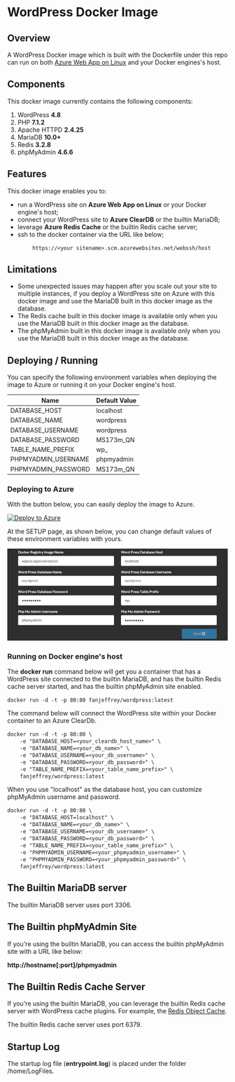 # WordPress Docker Image
## Overview
A WordPress Docker image which is built with the Dockerfile under this repo can run on both [Azure Web App on Linux](https://docs.microsoft.com/en-us/azure/app-service-web/app-service-linux-intro) and your Docker engines's host.

## Components
This docker image currently contains the following components:

1. WordPress    **4.8**
2. PHP          **7.1.2**
3. Apache HTTPD **2.4.25**
4. MariaDB      **10.0+**
5. Redis        **3.2.8**
6. phpMyAdmin   **4.6.6**

## Features
This docker image enables you to:

- run a WordPress site on **Azure Web App on Linux** or your Docker engine's host;
- connect your WordPress site to **Azure ClearDB** or the builtin MariaDB;
- leverage **Azure Redis Cache** or the builtin Redis cache server;
- ssh to the docker container via the URL like below;
```
        https://<your sitename>.scm.azurewebsites.net/webssh/host
```

## Limitations
- Some unexpected issues may happen after you scale out your site to multiple instances, if you deploy a WordPress site on Azure with this docker image and use the MariaDB built in this docker image as the database.
- The Redis cache built in this docker image is available only when you use the MariaDB built in this docker image as the database.
- The phpMyAdmin built in this docker image is available only when you use the MariaDB built in this docker image as the database.

## Deploying / Running
You can specify the following environment variables when deploying the image to Azure or running it on your Docker engine's host.

Name | Default Value
---- | -------------
DATABASE_HOST | localhost
DATABASE_NAME | wordpress
DATABASE_USERNAME | wordpress
DATABASE_PASSWORD | MS173m_QN
TABLE_NAME_PREFIX | wp_
PHPMYADMIN_USERNAME | phpmyadmin
PHPMYADMIN_PASSWORD | MS173m_QN

### Deploying to Azure
With the button below, you can easily deploy the image to Azure.

[![Deploy to Azure](http://azuredeploy.net/deploybutton.png)](https://azuredeploy.net/)

At the SETUP page, as shown below, you can change default values of these environment variables with yours.

![WordPress Deploy to Azure SETUP page](https://raw.githubusercontent.com/fanjeffrey/Images/master/Microsoft/docker-library/wordpress_deploy_setup.PNG)

### Running on Docker engine's host
The **docker run** command below will get you a container that has a WordPress site connected to the builtin MariaDB, and has the builtin Redis cache server started, and has the builtin phpMyAdmin site enabled.
```
docker run -d -t -p 80:80 fanjeffrey/wordpress:latest
```

The command below will connect the WordPress site within your Docker container to an Azure ClearDb.
```
docker run -d -t -p 80:80 \
    -e "DATABASE_HOST=<your_cleardb_host_name>" \
    -e "DATABASE_NAME=<your_db_name>" \
    -e "DATABASE_USERNAME=<your_db_username>" \
    -e "DATABASE_PASSWORD=<your_db_password>" \
    -e "TABLE_NAME_PREFIX=<your_table_name_prefix>" \
    fanjeffrey/wordpress:latest
```

When you use "localhost" as the database host, you can customize phpMyAdmin username and password.
```
docker run -d -t -p 80:80 \
    -e "DATABASE_HOST=localhost" \
    -e "DATABASE_NAME=<your_db_name>" \
    -e "DATABASE_USERNAME=<your_db_username>" \
    -e "DATABASE_PASSWORD=<your_db_password>" \
    -e "TABLE_NAME_PREFIX=<your_table_name_prefix>" \
    -e "PHPMYADMIN_USERNAME=<your_phpmyadmin_username>" \
    -e "PHPMYADMIN_PASSWORD=<your_phpmyadmin_password>" \
    fanjeffrey/wordpress:latest
```

## The Builtin MariaDB server
The builtin MariaDB server uses port 3306.

## The Builtin phpMyAdmin Site
If you're using the builtin MariaDB, you can access the builtin phpMyAdmin site with a URL like below:

**http://hostname[:port]/phpmyadmin**

## The Builtin Redis Cache Server
If you're using the builtin MariaDB, you can leverage the builtin Redis cache server with WordPress cache plugins. For example, the [Redis Object Cache](https://wordpress.org/plugins/redis-cache/).

The builtin Redis cache server uses port 6379.

## Startup Log
The startup log file (**entrypoint.log**) is placed under the folder /home/LogFiles.
